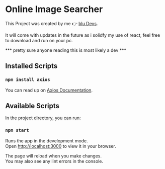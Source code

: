 # Online Image Searcher 

This Project was created by me 👉 [blu Devs](https://www.instagram.com/blu.devs/).

It will come with updates in the future as i solidfy my use of react, feel free to download and run on your pc.

*** pretty sure anyone reading this is most likely a dev ***

## Installed Scripts

### `npm install axios`
You can read up on [Axios Documentation](https://www.npmjs.com/package/axios).

## Available Scripts

In the project directory, you can run:

### `npm start`

Runs the app in the development mode.\
Open [http://localhost:3000](http://localhost:3000) to view it in your browser.

The page will reload when you make changes.\
You may also see any lint errors in the console.